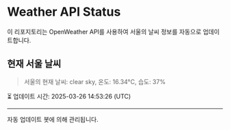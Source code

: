 
# Weather API Status

이 리포지토리는 OpenWeather API를 사용하여 서울의 날씨 정보를 자동으로 업데이트합니다.

## 현재 서울 날씨
> 서울의 현재 날씨: clear sky, 온도: 16.34°C, 습도: 37%

⏳ 업데이트 시간: 2025-03-26 14:53:26 (UTC)

---
자동 업데이트 봇에 의해 관리됩니다.

